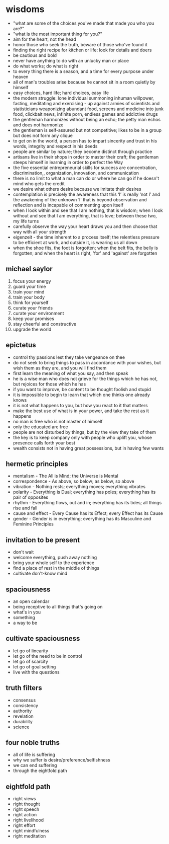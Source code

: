 # wisdoms

* "what are some of the choices you've made that made you who you are?"
* "what is the most important thing for you?"
* aim for the heart, not the head
* honor those who seek the truth, beware of those who've found it
* finding the right recipe for kitchen or life: look for details and doers
* be cautious and bold
* never have anything to do with an unlucky man or place
* do what works; do what is right
* to every thing there is a season, and a time for every purpose under heaven
* all of man's troubles arise because he cannot sit in a room quietly by himself
* easy choices, hard life; hard choices, easy life
* the modern struggle: lone individual summoning inhuman willpower, fasting, meditating and exercising - up against armies of scientists and statisticians weaponizing abundant food, screens and medicine into junk food, clickbait news, infinite porn, endless games and addictive drugs
* the gentleman harmonizes without being an echo; the petty man echos and does not harmonize
* the gentleman is self-assured but not competitive; likes to be in a group but does not form any clique
* to get on in the world, a person has to impart sincerity and trust in his words, integrity and respect in his deeds
* people are similar by nature; they become distinct through practice
* artisans live in their shops in order to master their craft; the gentleman steeps himself in learning in order to perfect the Way
* the five essential entrepreneurial skills for success are concentration, discrimination,, organization, innovation, and communication
* there is no limit to what a man can do or where he can go if he doesn't mind who gets the credit
* we desire what others desire because we imitate their desires
* contemplation is precisely the awareness that this ‘I’ is really ‘not I’ and the awakening of the unknown ‘I’ that is beyond observation and reflection and is incapable of commenting upon itself
* when I look within and see that I am nothing, that is wisdom; when I look without and see that I am everything, that is love; between these two, my life turns
* carefully observe the way your heart draws you and then choose that way with all your strength
* eigenzeit - the time inherent to a process itself; the relentless pressure to be efficient at work, and outside it, is wearing us all down
* when the shoe fits, the foot is forgotten; when the belt fits, the belly is forgotten; and when the heart is right, 'for' and 'against' are forgotten

## michael saylor

1. focus your energy
2. guard your time
3. train your mind
4. train your body
5. think for yourself
6. curate your friends
7. curate your environment
8. keep your promises
9. stay cheerful and constructive
10. upgrade the world

## epictetus

* control thy passions lest they take vengeance on thee
* do not seek to bring things to pass in accordance with your wishes, but wish them as they are, and you will find them
* first learn the meaning of what you say, and then speak
* he is a wise man who does not grieve for the things which he has not, but rejoices for those which he has
* if you want to improve, be content to be thought foolish and stupid
* it is impossible to begin to learn that which one thinks one already knows
* it is not what happens to you, but how you react to it that matters
* make the best use of what is in your power, and take the rest as it happens
* no man is free who is not master of himself
* only the educated are free
* people are not disturbed by things, but by the view they take of them
* the key is to keep company only with people who uplift you, whose presence calls forth your best
* wealth consists not in having great possessions, but in having few wants

## hermetic principles

* mentalism - The All is Mind; the Universe is Mental
* correspondence - As above, so below; as below, so above
* vibration - Nothing rests; everything moves; everything vibrates
* polarity - Everything is Dual; everything has poles; everything has its pair of opposites
* rhythm - Everything flows, out and in; everything has its tides; all things rise and fall
* cause and effect - Every Cause has its Effect; every Effect has its Cause
* gender - Gender is in everything; everything has its Masculine and Feminine Principles

## invitation to be present

* don't wait
* welcome everything, push away nothing
* bring your whole self to the experience
* find a place of rest in the middle of things
* cultivate don't-know mind

## spaciousness

* an open calendar
* being receptive to all things that's going on
* what's in you
* something
* a way to be

## cultivate spaciousness

* let go of linearity
* let go of the need to be in control
* let go of scarcity
* let go of goal setting
* live with the questions

## truth filters

* consensus
* consistency
* authority
* revelation
* durability
* science

## four noble truths

* all of life is suffering
* why we suffer is desire/preference/selfishness
* we can end suffering
* through the eightfold path

## eightfold path

* right views
* right thought
* right speech
* right action
* right livelihood
* right effort
* right mindfulness
* right meditation
